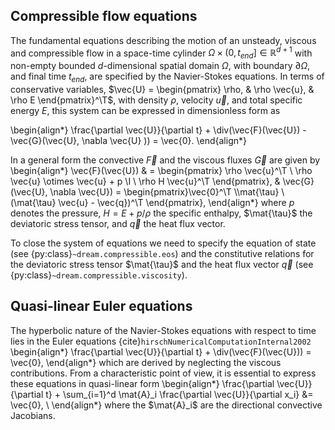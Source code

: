 ## Compressible flow equations
The fundamental equations describing the motion of an unsteady, viscous and compressible flow in a space-time cylinder
$\Omega \times (0, t_{end}] \in \mathbb{R}^{d+1}$ with non-empty bounded $d$-dimensional spatial domain $\Omega$, with
boundary $\partial \Omega$, and final time $t_{end}$, are specified by the Navier-Stokes equations. In terms of
conservative variables, $\vec{U} = \begin{pmatrix} \rho, & \rho \vec{u}, & \rho E \end{pmatrix}^\T$, with density $\rho$, velocity $\vec{u}$, and total specific energy $E$,
this system can be expressed in dimensionless form as

\begin{align*}
    \frac{\partial \vec{U}}{\partial t} + \div(\vec{F}(\vec{U}) - \vec{G}(\vec{U}, \nabla \vec{U} )) = \vec{0}.
\end{align*}

In a general form the convective $\vec{F}$ and the viscous fluxes $\vec{G}$ are given by
\begin{align*}
    \vec{F}(\vec{U}) & = \begin{pmatrix}
                             \rho \vec{u}^\T                     \\
                             \rho \vec{u} \otimes \vec{u} + p \I \\
                             \rho H \vec{u}^\T
                         \end{pmatrix}, &
    \vec{G}(\vec{U}, \nabla \vec{U}) = \begin{pmatrix}\vec{0}^\T \\\mat{\tau}    \\ (\mat{\tau} \vec{u} - \vec{q})^\T \end{pmatrix},
\end{align*}
where $p$ denotes the pressure, $H = E + p/\rho$ the specific enthalpy, $\mat{\tau}$ the deviatoric stress tensor, and $\vec{q}$ the heat flux vector. 

To close the system of equations we need to specify the equation of state (see {py:class}`~dream.compressible.eos`) and the constitutive relations for the deviatoric stress tensor $\mat{\tau}$ and the heat flux vector $\vec{q}$ (see {py:class}`~dream.compressible.viscosity`).

## Quasi-linear Euler equations
The hyperbolic nature of the Navier-Stokes equations with respect to time lies in the Euler
equations {cite}`hirschNumericalComputationInternal2002`
\begin{align*}
    \frac{\partial \vec{U}}{\partial t} + \div(\vec{F}(\vec{U}))  = \vec{0},
\end{align*}
which are derived by neglecting the viscous contributions. From a characteristic point of view,
it is essential to express these equations in quasi-linear form
\begin{align*}
    \frac{\partial \vec{U}}{\partial t} + \sum_{i=1}^d \mat{A}_i \frac{\partial \vec{U}}{\partial x_i}  &= \vec{0}, \\
\end{align*}
where the $\mat{A}_i$ are the directional convective Jacobians.
